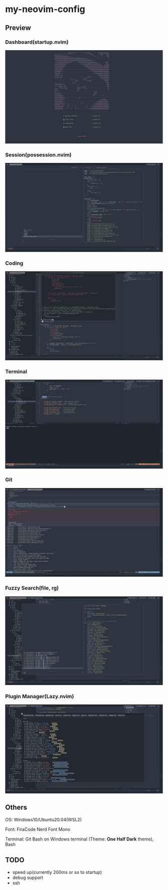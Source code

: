 # my-neovim-config

## Preview

### Dashboard(startup.nvim)
![startup.nvim](imgs/dashboard-startup.png)

### Session(possession.nvim)
![possession.nvim](imgs/session-possession.png)

### Coding
![coding](imgs/lsp-code_action-outline-dirt_tree.png)

### Terminal
![terminal](imgs/terminal.png)

### Git
![neogit.nvim](imgs/git.png)

### Fuzzy Search(file, rg)
![telescope.nvim](imgs/telescope.png)

### Plugin Manager(Lazy.nvim)
![lazy.nvim](imgs/lazy.png)

## Others

OS: Windows10/Ubuntu20.04(WSL2)

Font: FiraCode Nerd Font Mono

Terminal: Git Bash on Windows terminal (Theme: **One Half Dark** theme), Bash

## TODO

- speed up(currently 200ms or so to startup)
- debug support
- ssh
